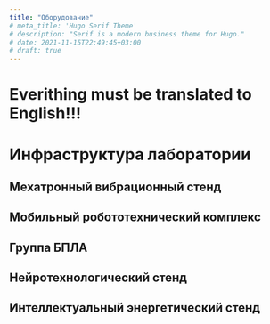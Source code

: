 ```yaml
---
title: "Оборудование"
# meta_title: 'Hugo Serif Theme'
# description: "Serif is a modern business theme for Hugo."
# date: 2021-11-15T22:49:45+03:00
# draft: true
---
```


# Everithing must be translated to English!!!


# Инфраструктура лаборатории



## Мехатронный вибрационный стенд



## Мобильный робототехнический комплекс



## Группа БПЛА



## Нейротехнологический стенд



## Интеллектуальный энергетический стенд


